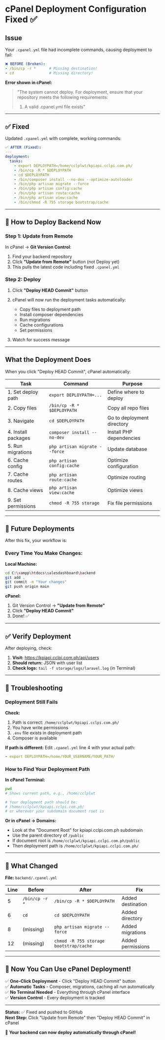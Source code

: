 # cPanel Deployment Configuration Fixed ✅

## Issue

Your `.cpanel.yml` file had incomplete commands, causing deployment to fail:

```yaml
❌ BEFORE (Broken):
- /bin/cp -r *      # Missing destination!
- cd                # Missing directory!
```

**Error shown in cPanel:**
> "The system cannot deploy. For deployment, ensure that your repository meets the following requirements:
> 1. A valid .cpanel.yml file exists"

---

## ✅ Fixed

Updated `.cpanel.yml` with complete, working commands:

```yaml
✅ AFTER (Fixed):
---
deployment:
  tasks:
    - export DEPLOYPATH=/home/cclplwt/kpiapi.cclpi.com.ph/
    - /bin/cp -R * $DEPLOYPATH
    - cd $DEPLOYPATH
    - /bin/composer install --no-dev --optimize-autoloader
    - /bin/php artisan migrate --force
    - /bin/php artisan config:cache
    - /bin/php artisan route:cache
    - /bin/php artisan view:cache
    - /bin/chmod -R 755 storage bootstrap/cache
```

---

## 🚀 How to Deploy Backend Now

### Step 1: Update from Remote

In cPanel → **Git Version Control**:

1. Find your backend repository
2. Click **"Update from Remote"** button (not Deploy yet)
3. This pulls the latest code including fixed `.cpanel.yml`

### Step 2: Deploy

1. Click **"Deploy HEAD Commit"** button
2. cPanel will now run the deployment tasks automatically:
   - Copy files to deployment path
   - Install composer dependencies
   - Run migrations
   - Cache configurations
   - Set permissions

3. Watch for success message

---

## What the Deployment Does

When you click "Deploy HEAD Commit", cPanel automatically:

| Task | Command | Purpose |
|------|---------|---------|
| 1. Set deploy path | `export DEPLOYPATH=...` | Define where to deploy |
| 2. Copy files | `/bin/cp -R * $DEPLOYPATH` | Copy all repo files |
| 3. Navigate | `cd $DEPLOYPATH` | Go to deployment directory |
| 4. Install packages | `composer install --no-dev` | Install PHP dependencies |
| 5. Run migrations | `php artisan migrate --force` | Update database |
| 6. Cache config | `php artisan config:cache` | Optimize configuration |
| 7. Cache routes | `php artisan route:cache` | Optimize routing |
| 8. Cache views | `php artisan view:cache` | Optimize views |
| 9. Set permissions | `chmod -R 755 storage` | Fix file permissions |

---

## 🔄 Future Deployments

After this fix, your workflow is:

### Every Time You Make Changes:

**Local Machine:**
```bash
cd C:\xampp\htdocs\salesdashboard\backend
git add .
git commit -m "Your changes"
git push origin main
```

**cPanel:**
1. Git Version Control → **"Update from Remote"**
2. Click **"Deploy HEAD Commit"**
3. Done! ✅

---

## ✅ Verify Deployment

After deploying, check:

1. **Visit:** https://kpiapi.cclpi.com.ph/api/users
2. **Should return:** JSON with user list
3. **Check logs:** `tail -f storage/logs/laravel.log` (in Terminal)

---

## 🚨 Troubleshooting

### Deployment Still Fails

**Check:**
1. Path is correct: `/home/cclplwt/kpiapi.cclpi.com.ph/`
2. You have write permissions
3. `.env` file exists in deployment path
4. Composer is available

**If path is different:**
Edit `.cpanel.yml` line 4 with your actual path:
```yaml
- export DEPLOYPATH=/home/YOUR_USERNAME/YOUR_PATH/
```

### How to Find Your Deployment Path

**In cPanel Terminal:**
```bash
pwd
# Shows current path, e.g., /home/cclplwt

# Your deployment path should be:
# /home/cclplwt/kpiapi.cclpi.com.ph/
# or wherever your subdomain document root is
```

**Or in cPanel → Domains:**
- Look at the "Document Root" for kpiapi.cclpi.com.ph subdomain
- Use the parent directory of `/public`
- If document root is `/home/cclplwt/kpiapi.cclpi.com.ph/public`
- Then deployment path is `/home/cclplwt/kpiapi.cclpi.com.ph/`

---

## 📝 What Changed

**File:** `backend/.cpanel.yml`

| Line | Before | After | Fix |
|------|--------|-------|-----|
| 5 | `/bin/cp -r * ` | `/bin/cp -R * $DEPLOYPATH` | Added destination |
| 6 | `cd ` | `cd $DEPLOYPATH` | Added directory |
| 8 | (missing) | `php artisan migrate --force` | Added migrations |
| 12 | (missing) | `chmod -R 755 storage bootstrap/cache` | Added permissions |

---

## 🎯 Now You Can Use cPanel Deployment!

✅ **One-Click Deployment** - Click "Deploy HEAD Commit" button  
✅ **Automatic Tasks** - Composer, migrations, caching all run automatically  
✅ **No Terminal Needed** - Everything through cPanel interface  
✅ **Version Control** - Every deployment is tracked  

---

**Status:** ✅ Fixed and pushed to GitHub  
**Next Step:** Click "Update from Remote" then "Deploy HEAD Commit" in cPanel

🎉 **Your backend can now deploy automatically through cPanel!**

